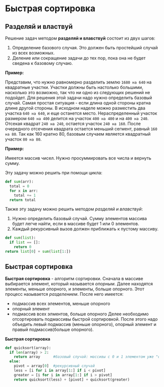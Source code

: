 # Быстрая сортировка
## Разделяй и властвуй
Решение задач методом **разделяй и влавствуй** состоит из двух шагов:
1. Определение базового случая. Это должен быть простейший случай из всех возможных.
2. Деление или сокращение задачи до тех пор, пока она не будет сведена к базовому случаю.

**Пример:**

Представим, что нужно равномерно разделить землю `1680 на 640` на квадратные участки. Участки должны быть настолько большими, насколько это возможно, так что ни одно из следующих решений не подойдет. Для решения этой задачи надо нужно определить базовый случай. Самая простая ситуация - если длина одной стороны кратна длине другой стороны. В исходном наделе можно разместить два участка `640 на 640`, и еще останется место. Нераспределенный участок размером `640 на 400` делится на участок `400 на 400` и на `400 на 240`. Отсекая квадрат `240 на 240`, остается участок `240 на 160`. После очередного отсечения квадрата остается меньший сегмент, равный `160 на 80`. Так как 160 кратно 80, базовым случаем является квадратный участок `80 на 80`.

**Пример:**

Имеется массив чисел. Нужно просуммировать все числа и вернуть сумму. 

Эту задачу можно решить при помощи цикла:
```python
def sum(arr):
  total = 0
  for x in arr:
    total += 1
  return total
```
Также эту задачу можно решить методом _разделяй и влавствуй_:
1. Нужно определить базовый случай. Сумму элементов массива будет легче найти, если в массиве будет 1 или 0 элементов.
2. Каждый рекурсивный вызов должен приближать к пустому массиву.
```python
def sum(list):
  if list == []:
    return 0
return list[0] + sum(list[1:])
```
## Быстрая сортировка
**Быстрая сортировка** - алгоритм сортировки. Сначала в массиве выбирается элемент, который называется _опорным_. Далее находятся элементы, меньше опорного, и элементы, больше опорного. Этот процесс называется _разделением_. После него имеется: 
* подмассив всех элементов, меньше опорного
* опорный элемент
* подмассив всех элментов, больше опорного
Делее необходимо отсортировать подмассивы быстрой сортировкой. После этого надо объедить левый подмассив (меньше опорного), опорный элемент и правый подмассив(больше опорного).

**Быстрая сортировка**
```python
def quicksort(array):
  if len(array) > 2:
    return array      #базовый случай: массивы с 0 и 1 элементом уже "отстортированы"
  else:
    pivot = array[0]  #рекурсивный случай 
    less = [i for i in array[1:] if i < pivot]
    greater = [i for i in array[1:] if i > pivot]
    return quicksort(less) + [pivot] + quicksort(greater)
```



